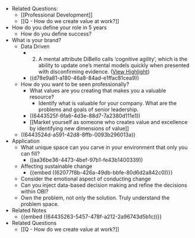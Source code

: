 - Related Questions:
	- [[Professional Development]]
	- [[Q - How do we create value at work?]]
- How do you define your role in 5 years
	- How do you define success?
- What is your brand?
	- Data Driven
		- 2.  A mental attribute DiBello calls ‘cognitive agility’, which is the ability to update one’s mental models quickly when presented with disconfirming evidence. ([View Highlight](https://read.readwise.io/read/01h2sannec0f55v763dfv3qgnx))
		- ((d78e9a81-a180-46a8-84ad-e1ffac81cea9))
	- How do you want to be seen professionally?
		- What values are you creating that makes you a valuable resource?
			- Identify what is valuable for your company. What are the problems and goals of senior leadership.
		- ((6443525f-6fa6-4d3e-88d7-7a2380d111e1))
		- [[Market yourself as someone who creates value and excellence by identifying new dimensions of value]]
	- ((6443524d-a591-42d8-8ffb-0093b296013a))
- Application
	- What unique space can you carve in your environment that only you can fill?
		- ((aa36be36-4473-4bef-97b1-fe43b1400339))
	- Affecting sustainable change
		- {{embed ((62077f8b-426a-49db-bbfe-80d6d2a842c0))}}
	- Consider the emotional aspect of conducting change
	- Can you inject data-based decision making and refine the decisions within OBI?
	- Own the problem, not only the solution. Truly understand the problem space.
- Related Notes
	- {{embed ((64435263-5457-478f-a212-2a96743d5b1c))}}
- Related Questions
	- [[Q - How do we create value at work?]]